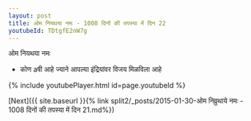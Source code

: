 ```yaml
---
layout: post
title: ओम नियथया नमः - 1008 दिनों की तपस्या में दिन 22
youtubeId: TDtgfE2nW7g
---
```

 
 
 ओम नियथया नमः  
 
 -  कोण aषी आहे ज्याने आपल्या इंद्रियांवर विजय मिळविला आहे 
 
  
 
  
 
 
 
 
 
 


{% include youtubePlayer.html id=page.youtubeId %}
 
[Next]({{ site.baseurl }}{% link  split2/_posts/2015-01-30-ओम निव्रुथाये नमः - 1008 दिनों की तपस्या में दिन 21.md%})
 
